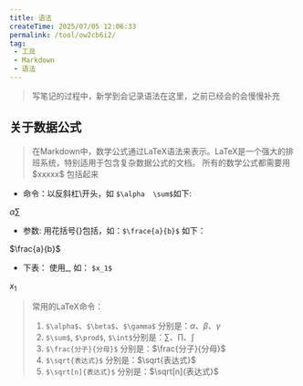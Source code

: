```yaml
---
title: 语法
createTime: 2025/07/05 12:06:33
permalink: /tool/ow2cb6i2/
tag:
 - 工具
 - Markdown
 - 语法
---
```


> 写笔记的过程中，新学到会记录语法在这里，之前已经会的会慢慢补充





## 关于数据公式
> 在Markdown中，数学公式通过LaTeX语法来表示。LaTeX是一个强大的排班系统，特别适用于包含复杂数据公式的文档。
> 所有的数学公式都需要用 \$xxxxx$  包括起来

- 命令：以反斜杠\开头，如 `$\alpha  \sum$`如下:

$\alpha    \sum$

- 参数: 用花括号{}包括，如：`$\frace{a}{b}$` 如下：

$\frac{a}{b}$
- 下表： 使用_, 如： `$x_1$`

$x_1$

> 常用的LaTeX命令：
> 1. `$\alpha$`、`$\beta$`、`$\gamma$` 分别是：$\alpha$、$\beta$、$\gamma$
> 2. `$\sum$`, `$\prod$`, `$\int$`分别是：$\sum$、$\prod$、$\int$
> 3. `$\frac{分子}{分母}$` 分别是：$\frac{分子}{分母}$
> 4. `$\sqrt{表达式}$`     分别是：$\sqrt{表达式}$
> 5. `$\sqrt[n]{表达式}$`  分别是：$\sqrt[n]{表达式}$


